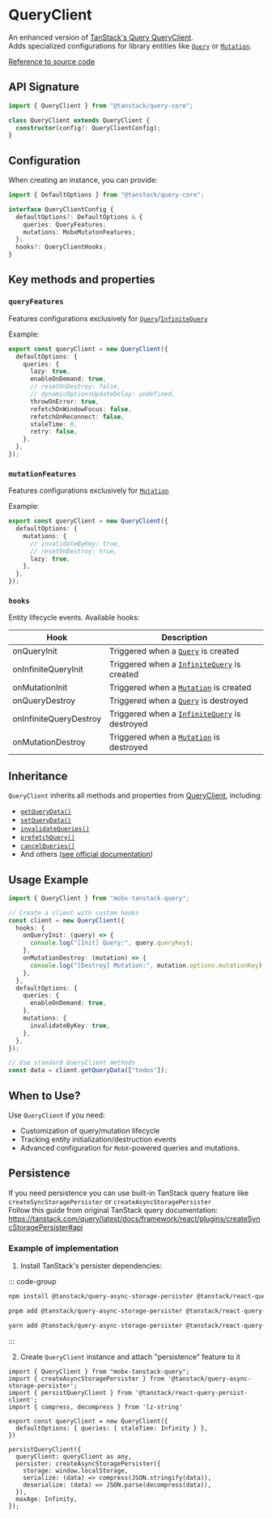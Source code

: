 # QueryClient

An enhanced version of [TanStack's Query QueryClient](https://tanstack.com/query/v5/docs/reference/QueryClient).  
Adds specialized configurations for library entities like [`Query`](/api/Query) or [`Mutation`](/api/Mutation).

[Reference to source code](/src/query-client.ts)

## API Signature

```ts
import { QueryClient } from "@tanstack/query-core";

class QueryClient extends QueryClient {
  constructor(config?: QueryClientConfig);
}
```

## Configuration

When creating an instance, you can provide:

```ts
import { DefaultOptions } from "@tanstack/query-core";

interface QueryClientConfig {
  defaultOptions?: DefaultOptions & {
    queries: QueryFeatures;
    mutations: MobxMutatonFeatures;
  };
  hooks?: QueryClientHooks;
}
```

## Key methods and properties

### `queryFeatures`

Features configurations exclusively for [`Query`](/api/Query)/[`InfiniteQuery`](/api/InfiniteQuery)

Example:
```ts
export const queryClient = new QueryClient({
  defaultOptions: {
    queries: {
      lazy: true,
      enableOnDemand: true,
      // resetOnDestroy: false,
      // dynamicOptionsUpdateDelay: undefined,
      throwOnError: true,
      refetchOnWindowFocus: false,
      refetchOnReconnect: false,
      staleTime: 0,
      retry: false,
    },
  },
});
```

### `mutationFeatures`

Features configurations exclusively for [`Mutation`](/api/Mutation)

Example:
```ts
export const queryClient = new QueryClient({
  defaultOptions: {
    mutations: {
      // invalidateByKey: true,
      // resetOnDestroy: true,
      lazy: true,
    },
  },
});
```

### `hooks`

Entity lifecycle events. Available hooks:

| Hook                   | Description                                                         |
| ---------------------- | ------------------------------------------------------------------- |
| onQueryInit            | Triggered when a [`Query`](/api/Query) is created                   |
| onInfiniteQueryInit    | Triggered when a [`InfiniteQuery`](/api/InfiniteQuery) is created   |
| onMutationInit         | Triggered when a [`Mutation`](/api/Mutation) is created             |
| onQueryDestroy         | Triggered when a [`Query`](/api/Query) is destroyed                 |
| onInfiniteQueryDestroy | Triggered when a [`InfiniteQuery`](/api/InfiniteQuery) is destroyed |
| onMutationDestroy      | Triggered when a [`Mutation`](/api/Mutation) is destroyed           |

## Inheritance

`QueryClient` inherits all methods and properties from [QueryClient](https://tanstack.com/query/v5/docs/reference/QueryClient), including:

- [`getQueryData()`](https://tanstack.com/query/v5/docs/reference/QueryClient#queryclientgetquerydata)
- [`setQueryData()`](https://tanstack.com/query/v5/docs/reference/QueryClient#queryclientsetquerydata)
- [`invalidateQueries()`](https://tanstack.com/query/v5/docs/reference/QueryClient#queryclientinvalidatequeries)
- [`prefetchQuery()`](https://tanstack.com/query/v5/docs/reference/QueryClient#queryclientprefetchquery)
- [`cancelQueries()`](https://tanstack.com/query/v5/docs/reference/QueryClient#queryclientcancelqueries)
- And others ([see official documentation](https://tanstack.com/query/v5/docs/reference/QueryClient))

## Usage Example

```ts
import { QueryClient } from "mobx-tanstack-query";

// Create a client with custom hooks
const client = new QueryClient({
  hooks: {
    onQueryInit: (query) => {
      console.log("[Init] Query:", query.queryKey);
    },
    onMutationDestroy: (mutation) => {
      console.log("[Destroy] Mutation:", mutation.options.mutationKey);
    },
  },
  defaultOptions: {
    queries: {
      enableOnDemand: true,
    },
    mutations: {
      invalidateByKey: true,
    },
  },
});

// Use standard QueryClient methods
const data = client.getQueryData(["todos"]);
```

## When to Use?

Use `QueryClient` if you need:

- Customization of query/mutation lifecycle
- Tracking entity initialization/destruction events
- Advanced configuration for `MobX`-powered queries and mutations.

## Persistence

If you need persistence you can use built-in TanStack query feature like `createSyncStoragePersister` or `createAsyncStoragePersister`  
Follow this guide from original TanStack query documentation:  
https://tanstack.com/query/latest/docs/framework/react/plugins/createSyncStoragePersister#api

### Example of implementation

1. Install TanStack's persister dependencies:

::: code-group

```bash [npm]
npm install @tanstack/query-async-storage-persister @tanstack/react-query-persist-client
```

```bash [pnpm]
pnpm add @tanstack/query-async-storage-persister @tanstack/react-query-persist-client
```

```bash [yarn]
yarn add @tanstack/query-async-storage-persister @tanstack/react-query-persist-client
```

:::

2. Create `QueryClient` instance and attach "persistence" feature to it

```ts{2,3,4,6,10}
import { QueryClient } from "mobx-tanstack-query";
import { createAsyncStoragePersister } from '@tanstack/query-async-storage-persister';
import { persistQueryClient } from '@tanstack/react-query-persist-client';
import { compress, decompress } from 'lz-string'

export const queryClient = new QueryClient({
  defaultOptions: { queries: { staleTime: Infinity } },
})

persistQueryClient({
  queryClient: queryClient as any,
  persister: createAsyncStoragePersister({
    storage: window.localStorage,
    serialize: (data) => compress(JSON.stringify(data)),
    deserialize: (data) => JSON.parse(decompress(data)),
  }),
  maxAge: Infinity,
});
```
